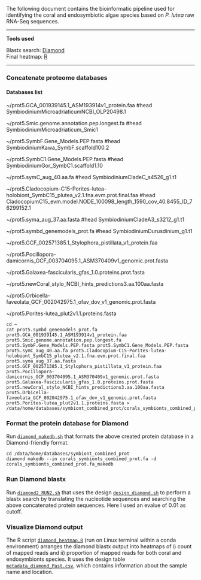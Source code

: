 The following document contains the bioinformatic pipeline used for identifying the coral and endosymbiotic algae species based on _P. lutea_ raw RNA-Seq sequences.

---

**Tools used**  

Blastx search: [Diamond](https://github.com/bbuchfink/diamond)                                                                                                     
Final heatmap: [R](https://cran.r-project.org/)

---

### Concatenate proteome databases 

#### Databases list 
~/prot5.GCA_001939145.1_ASM193914v1_protein.faa  #head SymbiodiniumMicroadriaticumNCBI_OLP20498.1 

~/prot5.Smic.genome.annotation.pep.longest.fa  #head SymbiodiniumMicroadriaticum_Smic1 

~/prot5.SymbF.Gene_Models.PEP.fasta  #head SymbiodiniumKawa_SymbF.scaffold100.2 

~/prot5.SymbC1.Gene_Models.PEP.fasta  #head SymbiodiniumGor_SymbC1.scaffold1.10 

~/prot5.symC_aug_40.aa.fa  #head SymbiodiniumCladeC_s4526_g1.t1 

~/prot5.Cladocopium-C15-Porites-lutea-holobiont_SymbC15_plutea_v2.1.fna.evm.prot.final.faa  #head CladocopiumC15_evm.model.NODE_100098_length_1590_cov_40.8455_ID_76299152.1 

~/prot5.syma_aug_37.aa.fasta  #head SymbiodiniumCladeA3_s3212_g1.t1 

~/prot5.symbd_genemodels_prot.fa  #head SymbiodiniumDurusdinium_g1.t1

~/prot5.GCF_002571385.1_Stylophora_pistillata_v1_protein.faa

~/prot5.Pocillopora-damicornis_GCF_003704095.1_ASM370409v1_genomic.prot.fasta

~/prot5.Galaxea-fascicularis_gfas_1.0.proteins.prot.fasta

~/prot5.newCoral_stylo_NCBI_hints_predictions3.aa.100aa.fasta

~/prot5.Orbicella-faveolata_GCF_002042975.1_ofav_dov_v1_genomic.prot.fasta

~/prot5.Porites-lutea_plut2v1.1.proteins.fasta

```
cd ~
cat prot5.symbd_genemodels_prot.fa prot5.GCA_001939145.1_ASM193914v1_protein.faa prot5.Smic.genome.annotation.pep.longest.fa prot5.SymbF.Gene_Models.PEP.fasta prot5.SymbC1.Gene_Models.PEP.fasta prot5.symC_aug_40.aa.fa prot5.Cladocopium-C15-Porites-lutea-holobiont_SymbC15_plutea_v2.1.fna.evm.prot.final.faa prot5.syma_aug_37.aa.fasta prot5.GCF_002571385.1_Stylophora_pistillata_v1_protein.faa prot5.Pocillopora-damicornis_GCF_003704095.1_ASM370409v1_genomic.prot.fasta prot5.Galaxea-fascicularis_gfas_1.0.proteins.prot.fasta prot5.newCoral_stylo_NCBI_hints_predictions3.aa.100aa.fasta prot5.Orbicella-faveolata_GCF_002042975.1_ofav_dov_v1_genomic.prot.fasta prot5.Porites-lutea_plut2v1.1.proteins.fasta > /data/home/databases/symbiont_combined_prot/corals_symbionts_combined_prot.fa
```

### Format the protein database for Diamond

Run [`diamond_makedb.sh`](https://github.com/fscucchia/Plutea_mangrove_reef/tree/main/Species_Identification/diamond_makedb.sh) that formats the above created protein database in a Diamond-friendly format.

```
cd /data/home/databases/symbiont_combined_prot
diamond makedb --in corals_symbionts_combined_prot.fa -d corals_symbionts_combined_prot.fa_makedb
```

### Run Diamond blastx

Run [`diamond2_RUN2.sh`](https://github.com/fscucchia/Plutea_mangrove_reef/tree/main/Species_Identification/diamond2_RUN2.sh) that uses the design [`design_diamond.sh`](https://github.com/fscucchia/Plutea_mangrove_reef/tree/main/Metadata/design_diamond.sh) to perform a blastx search by translating the nucleotide sequences and searching the above concatenated protein sequences. 
Here I used an evalue of 0.01 as cutoff.

### Visualize Diamond output

The R script [`diamond_heatmap.R`](https://github.com/fscucchia/Plutea_mangrove_reef/tree/main/Species_Identification/diamond_heatmap.R) (run on Linux terminal within a conda environment) arranges the diamond blastx output into heatmaps of i) count of mapped reads and ii) proportion of mapped reads for both coral and endosymbionts species. It uses the design table [`metadata_diamond_Past.csv`](https://github.com/fscucchia/Plutea_mangrove_reef/tree/main/Metadata/metadata_diamond_Plut.csv), which contains information about the sample name and location.
